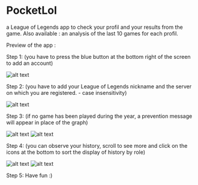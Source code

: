 # PocketLol
a League of Legends app to check your profil and your results from the game.
Also available : an analysis of the last 10 games for each profil.

Preview of the app :

Step 1:
(you have to press the blue button at the bottom right of the screen to add an account)

![alt text](https://nsa39.casimages.com/img/2019/01/04/190104052619840623.jpg)

Step 2:
(you have to add your League of Legends nickname and the server on which you are registered. - case insensitivity)

![alt text](https://nsa39.casimages.com/img/2019/01/04/190104052502506173.jpg)

Step 3:
(if no game has been played during the year, a prevention message will appear in place of the graph)

![alt text](https://nsa39.casimages.com/img/2019/01/04/190104053134390685.jpg)
![alt text](https://nsa39.casimages.com/img/2019/01/04/190104053839413674.jpg)

Step 4:
(you can observe your history, scroll to see more and click on the icons at the bottom to sort the display of history by role)

![alt text](https://nsa39.casimages.com/img/2019/01/04/190104053251185208.jpg)
![alt text](https://nsa39.casimages.com/img/2019/01/04/190104053308333298.jpg)

Step 5:
Have fun :)
